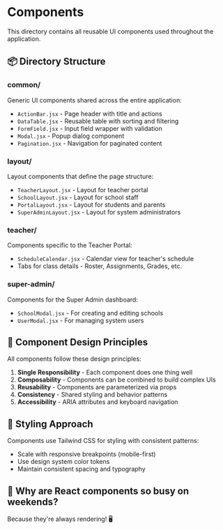 # Components

This directory contains all reusable UI components used throughout the application.

## 📦 Directory Structure

### common/
Generic UI components shared across the entire application:
- `ActionBar.jsx` - Page header with title and actions
- `DataTable.jsx` - Reusable table with sorting and filtering
- `FormField.jsx` - Input field wrapper with validation
- `Modal.jsx` - Popup dialog component
- `Pagination.jsx` - Navigation for paginated content

### layout/
Layout components that define the page structure:
- `TeacherLayout.jsx` - Layout for teacher portal
- `SchoolLayout.jsx` - Layout for school staff
- `PortalLayout.jsx` - Layout for students and parents
- `SuperAdminLayout.jsx` - Layout for system administrators

### teacher/
Components specific to the Teacher Portal:
- `ScheduleCalendar.jsx` - Calendar view for teacher's schedule
- Tabs for class details - Roster, Assignments, Grades, etc.

### super-admin/
Components for the Super Admin dashboard:
- `SchoolModal.jsx` - For creating and editing schools
- `UserModal.jsx` - For managing system users

## 🔄 Component Design Principles

All components follow these design principles:
1. **Single Responsibility** - Each component does one thing well
2. **Composability** - Components can be combined to build complex UIs
3. **Reusability** - Components are parameterized via props
4. **Consistency** - Shared styling and behavior patterns
5. **Accessibility** - ARIA attributes and keyboard navigation

## 💅 Styling Approach

Components use Tailwind CSS for styling with consistent patterns:
- Scale with responsive breakpoints (mobile-first)
- Use design system color tokens
- Maintain consistent spacing and typography

## 🧐 Why are React components so busy on weekends?

Because they're always rendering! 🖥️ 